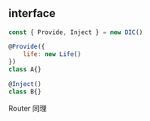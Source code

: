 # 

## interface

```js
const { Provide, Inject } = new DIC()

@Provide({
    life: new Life()
})
class A{}

@Inject()
class B{}
```

Router 同理
